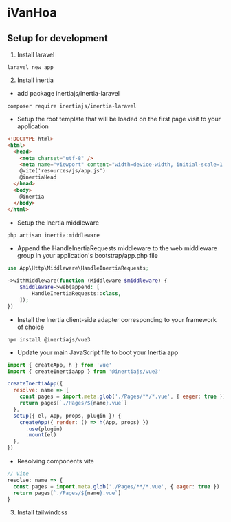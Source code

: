 # iVanHoa
## Setup for development
1. Install laravel
```
laravel new app
```
2. Install inertia
* add package inertiajs/inertia-laravel
```
composer require inertiajs/inertia-laravel
```
* Setup the root template that will be loaded on the first page visit to your application
```html
<!DOCTYPE html>
<html>
  <head>
    <meta charset="utf-8" />
    <meta name="viewport" content="width=device-width, initial-scale=1.0, maximum-scale=1.0" />
    @vite('resources/js/app.js')
    @inertiaHead
  </head>
  <body>
    @inertia
  </body>
</html>
```
* Setup the Inertia middleware
```php
php artisan inertia:middleware
```
* Append the HandleInertiaRequests middleware to the web middleware group in your application's bootstrap/app.php file
```php
use App\Http\Middleware\HandleInertiaRequests;

->withMiddleware(function (Middleware $middleware) {
    $middleware->web(append: [
        HandleInertiaRequests::class,
    ]);
})
```
* Install the Inertia client-side adapter corresponding to your framework of choice
```base
npm install @inertiajs/vue3
```
* Update your main JavaScript file to boot your Inertia app
```javascript
import { createApp, h } from 'vue'
import { createInertiaApp } from '@inertiajs/vue3'

createInertiaApp({
  resolve: name => {
    const pages = import.meta.glob('./Pages/**/*.vue', { eager: true })
    return pages[`./Pages/${name}.vue`]
  },
  setup({ el, App, props, plugin }) {
    createApp({ render: () => h(App, props) })
      .use(plugin)
      .mount(el)
  },
})
```
* Resolving components vite
```javascript
// Vite
resolve: name => {
  const pages = import.meta.glob('./Pages/**/*.vue', { eager: true })
  return pages[`./Pages/${name}.vue`]
}
```
3. Install tailwindcss

